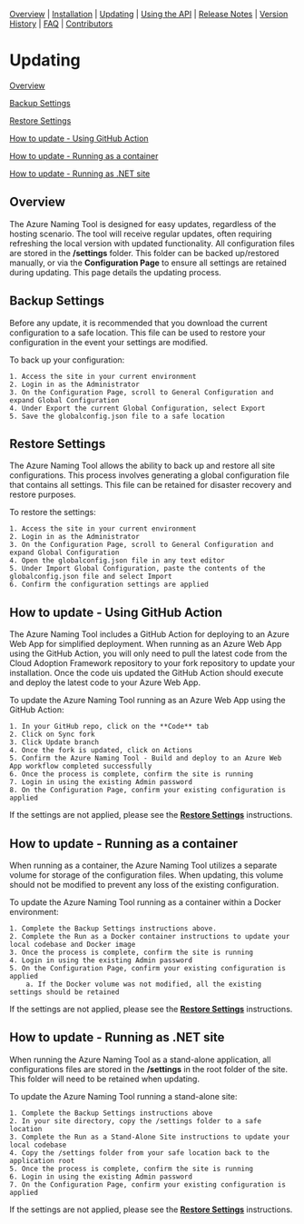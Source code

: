 [Overview](/README.md) | [Installation](/docs/INSTALLATION.md) | [Updating](/docs/UPDATING.md) | [Using the API](/docs/USINGTHEAPI.md) | [Release Notes](/RELEASENOTES.md) | [Version History](/docs/VERSIONHISTORY.md) | [FAQ](/docs/FAQ.md) | [Contributors](/docs/CONTRIBUTORS.md)

# Updating

[Overview](#overview)

[Backup Settings](#backup-settings)

[Restore Settings](#restore-settings)

[How to update - Using GitHub Action](#how-to-update---using-github-action)

[How to update - Running as a container](#how-to-update---running-as-a-container)

[How to update - Running as .NET site](#how-to-update---running-as-net-site)

## Overview

The Azure Naming Tool is designed for easy updates, regardless of the hosting scenario. The tool will receive regular updates, often requiring refreshing the local version with updated functionality. All configuration files are stored in the **/settings** folder. This folder can be backed up/restored manually, or via the **Configuration Page** to ensure all settings are retained during updating. This page details the updating process.

## Backup Settings

Before any update, it is recommended that you download the current configuration to a safe location. This file can be used to restore your configuration in the event your settings are modified. 

To back up your configuration:

	1. Access the site in your current environment
	2. Login in as the Administrator
	3. On the Configuration Page, scroll to General Configuration and expand Global Configuration
	4. Under Export the current Global Configuration, select Export
	5. Save the globalconfig.json file to a safe location

## Restore Settings

The Azure Naming Tool allows the ability to back up and restore all site configurations. This process involves generating a global configuration file that contains all settings. This file can be retained for disaster recovery and restore purposes.

To restore the settings:

	1. Access the site in your current environment
	2. Login in as the Administrator
	3. On the Configuration Page, scroll to General Configuration and expand Global Configuration 
	4. Open the globalconfig.json file in any text editor
	5. Under Import Global Configuration, paste the contents of the globalconfig.json file and select Import
	6. Confirm the configuration settings are applied

## How to update - Using GitHub Action

The Azure Naming Tool includes a GitHub Action for deploying to an Azure Web App for simplified deployment. When running as an Azure Web App using the GitHub Action, you will only  need to pull the latest code from the Cloud Adoption Framework repository to your fork repository to update your installation. Once the code uis updated the GitHub Action should execute and deploy the latest code to your Azure Web App.  

To update the Azure Naming Tool running as an Azure Web App using the GitHub Action:

	1. In your GitHub repo, click on the **Code** tab
	2. Click on Sync fork
	3. Click Update branch
	4. Once the fork is updated, click on Actions
	5. Confirm the Azure Naming Tool - Build and deploy to an Azure Web App workflow completed successfully
	6. Once the process is complete, confirm the site is running
	7. Login in using the existing Admin password
	8. On the Configuration Page, confirm your existing configuration is applied

If the settings are not applied, please see the **[Restore Settings](#restore-settings)** instructions. 

## How to update - Running as a container

When running as a container, the Azure Naming Tool utilizes a separate volume for storage of the configuration files. When updating, this volume should not be modified to prevent any loss of the existing configuration. 

To update the Azure Naming Tool running as a container within a Docker environment:

	1. Complete the Backup Settings instructions above.
	2. Complete the Run as a Docker container instructions to update your local codebase and Docker image
	3. Once the process is complete, confirm the site is running
	4. Login in using the existing Admin password
	5. On the Configuration Page, confirm your existing configuration is applied
		a. If the Docker volume was not modified, all the existing settings should be retained

If the settings are not applied, please see the **[Restore Settings](#restore-settings)** instructions. 

## How to update - Running as .NET site
When running the Azure Naming Tool as a stand-alone application, all configurations files are stored in the **/settings**  in the root folder of the site. This folder will need to be retained when updating.

To update the Azure Naming Tool running a stand-alone site:

	1. Complete the Backup Settings instructions above
	2. In your site directory, copy the /settings folder to a safe location
	3. Complete the Run as a Stand-Alone Site instructions to update your local codebase
	4. Copy the /settings folder from your safe location back to the application root
	5. Once the process is complete, confirm the site is running
	6. Login in using the existing Admin password
	7. On the Configuration Page, confirm your existing configuration is applied

If the settings are not applied, please see the **[Restore Settings](#restore-settings)** instructions. 
